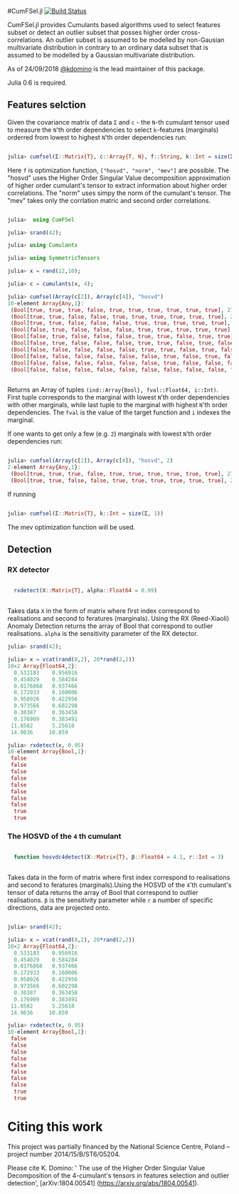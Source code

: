 #CumFSel.jl
[![Build Status](https://travis-ci.org/ZKSI/CumFSel.jl.svg?branch=master)](https://travis-ci.org/ZKSI/CumFSel.jl)




CumFSel.jl provides Cumulants based algorithms used to select features subset or detect an outlier subset that posses higher order cross-correlations. 
An outlier subset is assumed to be modelled by non-Gausian multivariate distribution in contrary to an ordinary data subset that is assumed to be modelled by a Gaussian multivariate distribution.

As of 24/09/2018 [@kdomino](https://github.com/kdomino) is the lead maintainer of this package.

Julia 0.6 is required.

## Features selction

Given the covariance matrix of data `Σ` and `c` - the `N`-th cumulant tensor used to measure the `N`'th order dependencies to select `k`-features (marginals) orderred from lowest to highest
`N`'th order dependencies run:

```julia

julia> cumfsel(Σ::Matrix{T}, c::Array{T, N}, f::String, k::Int = size(Σ, 1)) where {T <: AbstractFloat, N}

```

Here `f` is optimization function, `["hosvd", "norm", "mev"]` are possible. The "hosvd" uses the Higher Order Singular Value decomposition approximation of higher order cumulant's tensor to extract information
about higher order correlations. The "norm" uses simpy the norm of the cumulant's tensor. The "mev" takes only the corrlation matric and second order correlations.

```julia

julia>  using CumFSel

julia> srand(42);

julia> using Cumulants

julia> using SymmetricTensors

julia> x = rand(12,10);

julia> c = cumulants(x, 4);

julia> cumfsel(Array(c[2]), Array(c[4]), "hosvd")
10-element Array{Any,1}:
 (Bool[true, true, true, false, true, true, true, true, true, true], 27.2519, 4)        
 (Bool[true, true, false, false, true, true, true, true, true, true], 22.6659, 3)       
 (Bool[true, true, false, false, false, true, true, true, true, true], 18.1387, 5)      
 (Bool[false, true, false, false, false, true, true, true, true, true], 14.4492, 1)     
 (Bool[false, true, false, false, false, true, true, false, true, true], 11.2086, 8)    
 (Bool[false, true, false, false, false, true, true, false, true, false], 7.84083, 10)  
 (Bool[false, false, false, false, false, true, true, false, true, false], 5.15192, 2)  
 (Bool[false, false, false, false, false, false, true, false, true, false], 2.56748, 6) 
 (Bool[false, false, false, false, false, false, true, false, false, false], 0.30936, 9)
 (Bool[false, false, false, false, false, false, false, false, false, false], 0.0, 7)  
 
```

Returns an Array of tuples `(ind::Array{Bool}, fval::Float64, i::Int)`. First tuple corresponds to the marginal with lowest `N`'th order dependencies with other marginals, while last tuple to the marginal with highest
`N`'th order dependencies. The `fval` is the value of the target function and `i` indexes the marginal. 


If one wants to get only a few (e.g. `2`) marginals with lowest `N`'th order dependencies run: 

```julia

julia> cumfsel(Array(c[2]), Array(c[4]), "hosvd", 2)
2-element Array{Any,1}:
 (Bool[true, true, true, false, true, true, true, true, true, true], 27.2519, 4) 
 (Bool[true, true, false, false, true, true, true, true, true, true], 22.6659, 3)

```

If running

```julia

julia> cumfsel(Σ::Matrix{T}, k::Int = size(Σ, 1))

```
The mev optimization function will be used.

## Detection

### RX detector

```julia

  rxdetect(X::Matrix{T}, alpha::Float64 = 0.99)
  
```

Takes data `X` in the form of matrix where first index correspond to realisations and
second to feratures (marginals). Using the RX (Reed-Xiaoli) Anomaly Detection returns the array of Bool that
correspond to outlier realisations. `alpha` is the sensitivity parameter of the RX detector.


```julia
julia> srand(42);

julia> x = vcat(rand(8,2), 20*rand(2,2))
10×2 Array{Float64,2}:
  0.533183    0.956916
  0.454029    0.584284
  0.0176868   0.937466
  0.172933    0.160006
  0.958926    0.422956
  0.973566    0.602298
  0.30387     0.363458
  0.176909    0.383491
 11.8582      5.25618 
 14.9036     10.059   

julia> rxdetect(x, 0.95)
10-element Array{Bool,1}:
 false
 false
 false
 false
 false
 false
 false
 false
  true
  true
```

### The HOSVD of the `4` th cumulant

```julia

  function hosvdc4detect(X::Matrix{T}, β::Float64 = 4.1, r::Int = 3)
  
```


Takes data in the form of matrix where first index correspond to realisations and
second to feratures (marginals).Using the HOSVD of the `4`'th cumulant's tensor of data returns the array of Bool that
correspond to outlier realisations. `β` is the sensitivity parameter while `r` a
number of specific directions, data are projected onto.

```julia

julia> srand(42);

julia> x = vcat(rand(8,2), 20*rand(2,2))
10×2 Array{Float64,2}:
  0.533183    0.956916
  0.454029    0.584284
  0.0176868   0.937466
  0.172933    0.160006
  0.958926    0.422956
  0.973566    0.602298
  0.30387     0.363458
  0.176909    0.383491
 11.8582      5.25618
 14.9036     10.059

julia> rxdetect(x, 0.95)
10-element Array{Bool,1}:
 false
 false
 false
 false
 false
 false
 false
 false
  true
  true
```


# Citing this work

This project was partially financed by the National Science Centre, Poland – project number 2014/15/B/ST6/05204.

Please cite K. Domino: ' The use of the Higher Order Singular Value Decomposition of the 4-cumulant's tensors in features selection and outlier detection', [arXiv:1804.00541] (https://arxiv.org/abs/1804.00541).
